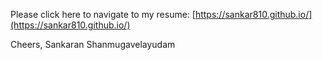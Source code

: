 Please click here to navigate to my resume: 
[https://sankar810.github.io/](https://sankar810.github.io/)


Cheers,
Sankaran Shanmugavelayudam
